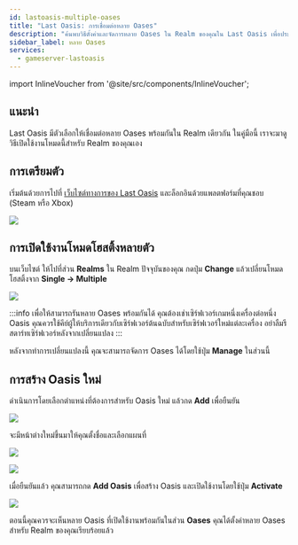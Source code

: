 ```yaml
---
id: lastoasis-multiple-oases
title: "Last Oasis: การเชื่อมต่อหลาย Oases"
description: "ค้นพบวิธีตั้งค่าและจัดการหลาย Oases ใน Realm ของคุณใน Last Oasis เพื่อประสบการณ์การเล่นเกมที่ดียิ่งขึ้น → เรียนรู้เพิ่มเติมตอนนี้"
sidebar_label: หลาย Oases
services:
  - gameserver-lastoasis
---
```


import InlineVoucher from '@site/src/components/InlineVoucher';

## แนะนำ
Last Oasis มีตัวเลือกให้เชื่อมต่อหลาย Oases พร้อมกันใน Realm เดียวกัน ในคู่มือนี้ เราจะมาดูวิธีเปิดใช้งานโหมดนี้สำหรับ Realm ของคุณเอง

<InlineVoucher />

## การเตรียมตัว
เริ่มต้นด้วยการไปที่ [เว็บไซต์ทางการของ Last Oasis](https://myrealm.lastoasis.gg/) และล็อกอินด้วยแพลตฟอร์มที่คุณชอบ (Steam หรือ Xbox)

![](https://screensaver01.zap-hosting.com/index.php/s/d6xZsqYbEF9jSj8/preview)

## การเปิดใช้งานโหมดโฮสติ้งหลายตัว
บนเว็บไซต์ ให้ไปที่ส่วน **Realms** ใน Realm ปัจจุบันของคุณ กดปุ่ม **Change** แล้วเปลี่ยนโหมดโฮสติ้งจาก **Single -> Multiple**

![](https://github.com/zaphosting/docs/assets/42719082/9f06547a-f23f-4542-bcd7-e69d0bbfbf19)

:::info
เพื่อให้สามารถรันหลาย Oases พร้อมกันได้ คุณต้องเช่าเซิร์ฟเวอร์เกมหนึ่งเครื่องต่อหนึ่ง Oasis คุณควรใช้คีย์ผู้ให้บริการเดียวกับเซิร์ฟเวอร์ต้นฉบับสำหรับเซิร์ฟเวอร์ใหม่แต่ละเครื่อง อย่าลืมรีสตาร์ทเซิร์ฟเวอร์หลังจากเปลี่ยนแปลง
:::

หลังจากทำการเปลี่ยนแปลงนี้ คุณจะสามารถจัดการ Oases ได้โดยใช้ปุ่ม **Manage** ในส่วนนี้

## การสร้าง Oasis ใหม่
ดำเนินการโดยเลือกตำแหน่งที่ต้องการสำหรับ Oasis ใหม่ แล้วกด **Add** เพื่อยืนยัน

![](https://screensaver01.zap-hosting.com/index.php/s/A2GLkeBWaBQr6m9/preview)

จะมีหน้าต่างใหม่ขึ้นมาให้คุณตั้งชื่อและเลือกแผนที่

![](https://screensaver01.zap-hosting.com/index.php/s/6SkCFyAzooKwQAA/preview)

![](https://screensaver01.zap-hosting.com/index.php/s/CBFHBq8TxAxogk9/preview)

เมื่อยืนยันแล้ว คุณสามารถกด **Add Oasis** เพื่อสร้าง Oasis และเปิดใช้งานโดยใช้ปุ่ม **Activate**

![](https://screensaver01.zap-hosting.com/index.php/s/yoeHTdeAeXneC2q/preview)

ตอนนี้คุณควรจะเห็นหลาย Oasis ที่เปิดใช้งานพร้อมกันในส่วน **Oases** คุณได้ตั้งค่าหลาย Oases สำหรับ Realm ของคุณเรียบร้อยแล้ว

<InlineVoucher />